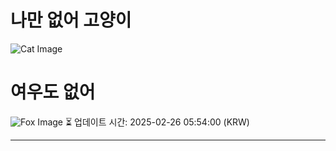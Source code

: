 
# 나만 없어 고양이

![Cat Image](https://cdn2.thecatapi.com/images/C0YfrgcOD.jpg)

# 여우도 없어
![Fox Image](https://randomfox.ca/images/119.jpg)
⏳ 업데이트 시간: 2025-02-26 05:54:00 (KRW)

---
